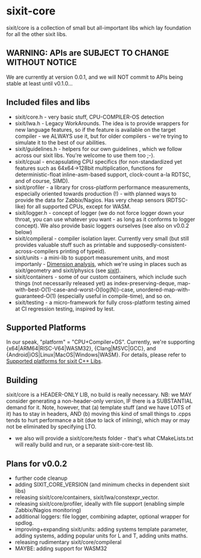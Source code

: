 # sixit-core
sixit/core is a collection of small but all-important libs which lay foundation for all the other sixit libs. 

## WARNING: APIs are SUBJECT TO CHANGE WITHOUT NOTICE
We are currently at version 0.0.1, and we will NOT commit to APIs being stable at least until v0.1.0... 

## Included files and libs
- sixit/core.h - very basic stuff, CPU-COMPILER-OS detection
- sixit/lwa.h - Legacy WorkArounds. The idea is to provide wrappers for new language features, so if the feature is available on the target compiler - we ALWAYS use it, but for older compilers - we're trying to simulate it to the best of our abilities.
- sixit/guidelines.h - helpers for our own guidelines , which we follow across our sixit libs. You're welcome to use them too ;-). 
- sixit/cpual - encapsulating CPU specifics (for non-standardized yet features such as 64x64->128bit multiplication, functions for deterministic-float inline-asm-based support, clock-count a-la RDTSC, and of course, SIMD).
- sixit/profiler - a library for cross-platform performance measurements, especially oriented towards production (!) - with planned ways to provide the data for Zabbix/Nagios. Has very cheap sensors (RDTSC-like) for all supported CPUs, except for WASM.
- sixit/logger.h - concept of logger (we do not force logger down your throat, you can use whatever you want - as long as it conforms to logger concept). We also provide basic loggers ourselves (see also on v0.0.2 below)
- sixit/compileral - compiler isolation layer. Currently very small (but still provides valuable stuff such as printable and supposedly-consistent-across-compilers printing of typeid).
- sixit/units - a mini-lib to support measurement units, and most importanly - [Dimension analysis](https://en.wikipedia.org/wiki/Dimensional_analysis), which we're using in places such as sixit/geometry and sixit/physics (see [sixit](https://github.com/sixitbb)).
- sixit/containers - some of our custom containers, which include such things (not necessarily released yet) as index-preserving-deque, map-with-best-O(1)-case-and-worst-O(log(N))-case, unordered-map-with-guaranteed-O(1) (especially useful in compile-time), and so on. 
- sixit/testing - a micro-framework for fully cross-platform testing aimed at CI regression testing, inspired by lest.

## Supported Platforms
In our speak, "platform" = "CPU+Compiler+OS". Currently, we're supporting {x64|ARM64|RISC-V64|WASM32}, {Clang|MSVC|GCC}, and {Android|iOS|Linux|MacOS|Windows|WASM}. For details, please refer to [Supported platforms for sixit C++ Libs](https://github.com/sixitbb/.github/blob/main/profile/cpp-supported-platforms.md).

## Building
sixit/core is a HEADER-ONLY LIB, no build is really necessary. 
NB: we MAY consider generating a non-header-only version, IF there is a SUBSTANTIAL demand for it. Note, however, that (a) template stuff (and we have LOTS of it) has to stay in headers, AND (b) moving this kind of small things to .cpps tends to hurt performance a bit (due to lack of inlining), which may or may not be eliminated by specifying LTO.
- we also will provide a sixit/core/tests folder - that's what CMakeLists.txt will really build and run, or a separate sixit-core-test lib.

## Plans for v0.0.2
- further code cleanup
- adding SIXIT_CORE_VERSION (and minimum checks in dependent sixit libs)
- releasing sixit/core/containers, sixit/lwa/constexpr_vector.
- releasing sixit/core/profiler, ideally with file support (enabling simple Zabbix/Nagios monitoring)
- additional loggers: file logger, combining adapter, optional wrapper for spdlog.
- improving+expanding sixit/units: adding systems template parameter, adding systems, adding popular units for L and T, adding units maths.
- releasing rudimentary sixit/core/compileral
- MAYBE: adding support for WASM32
